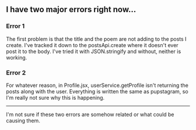 ## I have two major errors right now...

### Error 1
The first problem is that the title and the poem are not adding to the posts I create. I've tracked it down to the postsApi.create where it doesn't ever post it to the body.
I've tried it with JSON.stringify and without, neither is working. 

### Error 2
For whatever reason, in Profile.jsx, userService.getProfile isn't returning the posts along with the user. Everything is written the same as pupstagram, so I'm really not sure why this is happening.

---

I'm not sure if these two errors are somehow related or what could be causing them.